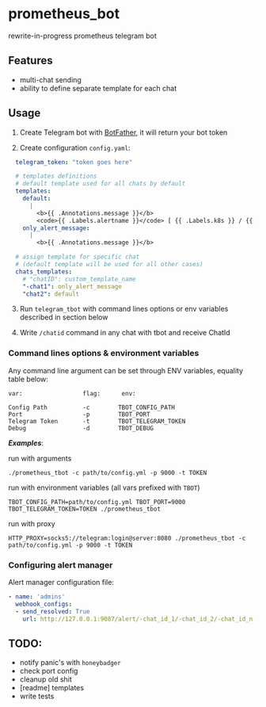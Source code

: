 # prometheus_bot

rewrite-in-progress prometheus telegram bot

## Features
- multi-chat sending
- ability to define separate template for each chat

## Usage

1. Create Telegram bot with [BotFather](https://t.me/BotFather), it will return your bot token

2. Create configuration `config.yaml`:

```yaml
  telegram_token: "token goes here"

  # templates definitions
  # default template used for all chats by default
  templates:
    default:
      |
        <b>{{ .Annotations.message }}</b>
        <code>{{ .Labels.alertname }}</code> [ {{ .Labels.k8s }} / {{ .Labels.severity }} ]
    only_alert_message:
      |
        <b>{{ .Annotations.message }}</b>

  # assign template for specific chat 
  # (default template will be used for all other cases)
  chats_templates:
    # "chatID": custom_template_name
    "-chat1": only_alert_message
    "chat2": default
```

3. Run ```telegram_tbot``` with command lines options or env variables described in section below

4. Write `/chatid` command in any chat with tbot and receive ChatId

### Command lines options & environment variables

Any command line argument can be set through ENV variables, equality table below:

```
var:                 flag:      env:

Config Path          -c        TBOT_CONFIG_PATH
Port                 -p        TBOT_PORT
Telegram Token       -t        TBOT_TELEGRAM_TOKEN
Debug                -d        TBOT_DEBUG
```

***Examples***:

run with arguments
```
./prometheus_tbot -c path/to/config.yml -p 9000 -t TOKEN
```

run with environment variables (all vars prefixed with `TBOT`)
```
TBOT_CONFIG_PATH=path/to/config.yml TBOT_PORT=9000 TBOT_TELEGRAM_TOKEN=TOKEN ./prometheus_tbot
```

run with proxy
```
HTTP_PROXY=socks5://telegram:login@server:8080 ./prometheus_tbot -c path/to/config.yml -p 9000 -t TOKEN
```

### Configuring alert manager

Alert manager configuration file:

```yml
- name: 'admins'
  webhook_configs:
  - send_resolved: True
    url: http://127.0.0.1:9087/alert/-chat_id_1/-chat_id_2/-chat_id_n
```

## TODO:
- notify panic's with `honeybadger`
- check port config
- cleanup old shit
- [readme] templates
- write tests